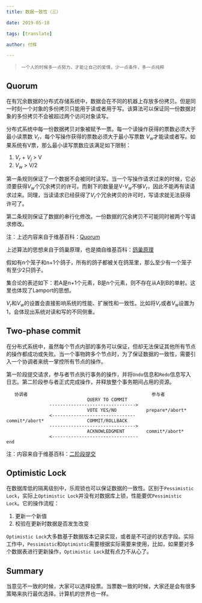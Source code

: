 ```yaml
---
title: 数据一致性（三）

date: 2019-05-18

tags: [translate]

author: 付辉

---
```


> `一个人的时候多一点努力，才能让自己的爱情，少一点条件，多一点纯粹`

## Quorum

在有冗余数据的分布式存储系统中，数据会在不同的机器上存放多份拷贝。但是同一时刻一个对象的多份拷贝只能用于读或者用于写。该算法可以保证同一份数据对象的多份拷贝不会被超过两个访问对象读写。

分布式系统中每一份数据拷贝对象被赋予一票。每一个读操作获得的票数必须大于最小读票数 $V_r$，每个写操作获得的票数必须大于最小写票数 $V_w$才能读或者写。如果系统有V票，那么最小读写票数应该满足如下限制：

1. $V_r$ + $V_j$ > V
2. $V_w$ > V/2

第一条规则保证了一个数据不会被同时读写。当一个写操作请求过来的时候，它必须要获得$V_w$个冗余拷贝的许可。而剩下的数量是V-$V_w$不够$V_r$，因此不能再有读请求过来。同理，当读请求已经获得了$V_r$个冗余拷贝的许可时，写请求就无法获得许可了。

第二条规则保证了数据的串行化修改。一份数据的冗余拷贝不可能同时被两个写请求修改。

注：上述内容来自于维基百科：[Quorum](<https://zh.wikipedia.org/wiki/Quorum_(%E5%88%86%E5%B8%83%E5%BC%8F%E7%B3%BB%E7%BB%9F)>)



上述算法的思想来自于鸽巢原理，也是摘自维基百科：[鸽巢原理](<https://zh.wikipedia.org/wiki/%E9%B4%BF%E5%B7%A2%E5%8E%9F%E7%90%86>)

假如有n个笼子和n+1个鸽子，所有的鸽子都被关在鸽笼里，那么至少有一个笼子有至少2只鸽子。

集合论的表述如下：若A是n+1个元素，B是n个元素，则不存在从A到B的单射。这里也体现了Lamport的思想。



$V_r$和$V_w$的设置会直接影响系统的性能、扩展性和一致性。比如将$V_r$或者$V_w$设置为1，会体现出系统对读和写的不同侧重。



## Two-phase commit

在分布式系统中，虽然每个节点内部的事务可以保证，但却无法保证其他所有节点的操作都成功或失败。当一个事物跨多个节点时，为了保证数据的一致性，需要引入一个协调者来统一掌控所有节点的操作。



第一阶段提交请求，参与者节点执行事务的操作，并将`Undo`信息和`Redo`信息写入日志。第二阶段参与者正式完成操作，并释放整个事务期间占用的资源。

```
   协调者                                              参与者
                              QUERY TO COMMIT
                -------------------------------->
                              VOTE YES/NO           prepare*/abort*
                <-------------------------------
commit*/abort*                COMMIT/ROLLBACK
                -------------------------------->
                              ACKNOWLEDGMENT        commit*/abort*
                <--------------------------------  
end
```

注：内容来自于维基百科：[二阶段提交](<https://zh.wikipedia.org/wiki/%E4%BA%8C%E9%98%B6%E6%AE%B5%E6%8F%90%E4%BA%A4>)



## Optimistic Lock

在数据库低的隔离级别中，乐观锁也可以保证数据的一致性。区别于`Pessimistic Lock`，实际上`Optimistic Lock`并没有对数据库上锁，性能要优`Pessimistic Lock`。它的操作流程：

1. 更新一个新值
2. 校验在更新时数据是否发生改变



`Optimistic Lock`大多数基于数据版本记录实现，或者是不可逆的状态字段。实际工作中，`Pessimistic`和`Optimistic`需要根据实际需要来使用，比如，如果要对多个数据表进行更新操作，`Optimistic Lock`就有点力不从心了。



## Summary

当意见不一致的时候，大家可以选择投票。当票数一致的时候，大家还是会有很多策略来执行最优选择。计算机的世界也一样。



